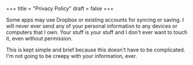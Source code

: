 +++
title = "Privacy Policy"
draft = false
+++

Some apps may use Dropbox or existing accounts for syncing or saving.  I will never ever send any of your personal information to any devices or computers that I own.  Your stuff is your stuff and I don't ever want to touch it, even without permission.

This is kept simple and brief because this doesn't have to be complicated.  I'm not going to be creepy with your information, ever.
